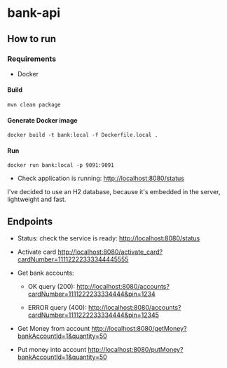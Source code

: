 # bank-api

## How to run
### Requirements
* Docker 

#### Build
`mvn clean package`
#### Generate Docker image
 `docker build -t bank:local -f Dockerfile.local .`
#### Run
`docker run bank:local -p 9091:9091`

* Check application is running: [http://localhost:8080/status](http://localhost:9091/status)

I've decided to use an H2 database, because it's embedded in the server, lightweight and fast.

## Endpoints

* Status: check the service is ready:
[http://localhost:8080/status](http://localhost:8080/status)

* Activate card
[http://localhost:8080/activate_card?cardNumber=11112222333344445555](http://localhost:8080/activate_card?cardNumber=11112222333344445555)

* Get bank accounts:

   * OK query (200): [http://localhost:8080/accounts?cardNumber=1111222233334444&pin=1234](http://localhost:8080/accounts?cardNumber=1111222233334444&pin=1234)

   * ERROR query (400): [http://localhost:8080/accounts?cardNumber=1111222233334444&pin=12345](http://localhost:8080/accounts?cardNumber=1111222233334444&pin=12345)
* Get Money from account
[http://localhost:8080/getMoney?bankAccountId=1&quantity=50](http://localhost:8080/getMoney?bankAccountId=1&quantity=50)

* Put money into account
[http://localhost:8080/putMoney?bankAccountId=1&quantity=50](http://localhost:8080/putMoney?bankAccountId=1&quantity=50)